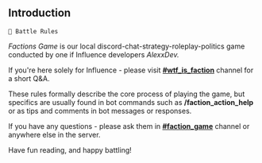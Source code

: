 ## Introduction

`📑 Battle Rules`

_Factions Game_ is our local discord-chat-strategy-roleplay-politics game conducted by one if Influence developers _AlexxDev._

If you're here solely for Influence - please visit **[#wtf_is_faction](<https://discord.com/channels/562910943848169472/1177313731223486504>)** channel for a short Q&A.

These rules formally describe the core process of playing the game, but specifics are usually found in bot commands such as **/faction_action_help** or as tips and comments in bot messages or responses.

If you have any questions - please ask them in **[#faction_game](<https://discord.com/channels/562910943848169472/995639554042249246>)** channel or anywhere else in the server.

Have fun reading, and happy battling!


